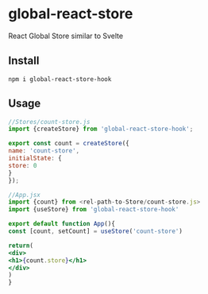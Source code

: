 # global-react-store
React Global Store similar to Svelte

## Install
`npm i global-react-store-hook`

## Usage
```js
//Stores/count-store.js
import {createStore} from 'global-react-store-hook';

export const count = createStore({
name: 'count-store',
initialState: {
store: 0
}
});
```

```jsx
//App.jsx
import {count} from <rel-path-to-Store/count-store.js>
import {useStore} from 'global-react-store-hook'

export default function App(){
const [count, setCount] = useStore('count-store')

return(
<div>
<h1>{count.store}</h1>
</div>
)
}
